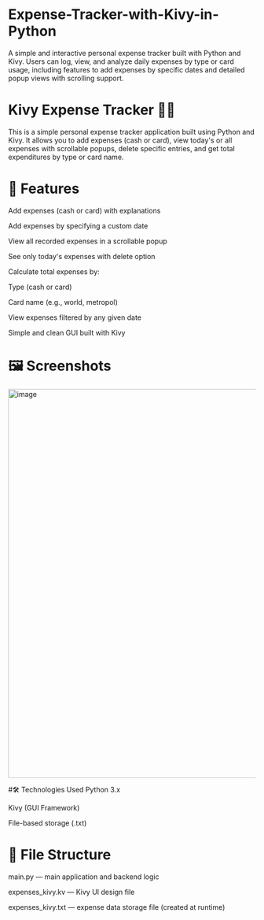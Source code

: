 #  Expense-Tracker-with-Kivy-in-Python
A simple and interactive personal expense tracker built with Python and Kivy. Users can log, view, and analyze daily expenses by type or card usage, including features to add expenses by specific dates and detailed popup views with scrolling support.

# Kivy Expense Tracker 🧾💸
This is a simple personal expense tracker application built using Python and Kivy. It allows you to add expenses (cash or card), view today's or all expenses with scrollable popups, delete specific entries, and get total expenditures by type or card name.

# 🚀 Features
Add expenses (cash or card) with explanations

Add expenses by specifying a custom date

View all recorded expenses in a scrollable popup

See only today's expenses with delete option

Calculate total expenses by:

Type (cash or card)

Card name (e.g., world, metropol)

View expenses filtered by any given date

Simple and clean GUI built with Kivy

# 🖼️ Screenshots
<img width="1002" height="790" alt="image" src="https://github.com/user-attachments/assets/02a79ca6-de56-4a00-ae76-655cb30f6c47" />

#🛠️ Technologies Used
Python 3.x

Kivy (GUI Framework)

File-based storage (.txt)

# 📁 File Structure
main.py — main application and backend logic

expenses_kivy.kv — Kivy UI design file

expenses_kivy.txt — expense data storage file (created at runtime)
